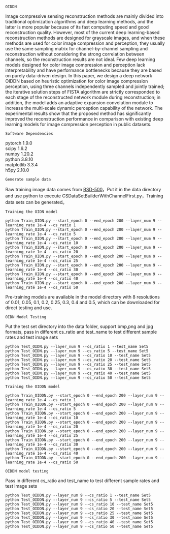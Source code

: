 ```
OIDDN
```
Image compressive sensing reconstruction methods are mainly divided into traditional optimization algorithms and deep learning methods, and the latter is more popular because of its fast computing speed and good reconstruction quality. However, most of the current deep learning-based reconstruction methods are designed for grayscale images, and when these methods are used for color image compression and perception, they usually use the same sampling matrix for channel-by-channel sampling and reconstruction without considering the strong correlation between channels, so the reconstruction results are not ideal. Few deep learning models designed for color image compression and perception lack interpretability and have performance bottlenecks because they are based on purely data-driven design. In this paper, we design a deep network OIDDN based on heuristic optimization for color image compression perception, using three channels independently sampled and jointly trained; the iterative solution steps of FISTA algorithm are strictly corresponded to each stage of the reconstructed network module during reconstruction; in addition, the model adds an adaptive expansion convolution module to increase the multi-scale dynamic perception capability of the network. The experimental results show that the proposed method has significantly improved the reconstruction performance in comparison with existing deep learning models for image compression perception in public datasets.
```
Software Dependencies
```
pytorch 1.9.0<br>
scipy 1.6.2<br>
numpy 1.20.2<br>
python 3.8.10<br>
matplotlib 3.3.4<br>
h5py 2.10.0<br>
```
Generate sample data
```
Raw training image data comes from [BSD-500](https://www2.eecs.berkeley.edu/Research/Projects/CS/vision/bsds/)，Put it in the data directory and use python to execute CSDataSetBuilderWithChannelFirst.py，Training data sets can be generated。
```
Training the OIDN model
```
```
python Train_OIDN.py --start_epoch 0 --end_epoch 200 --layer_num 9 --learning_rate 1e-4 --cs_ratio 1
python Train_OIDN.py --start_epoch 0 --end_epoch 200 --layer_num 9 --learning_rate 1e-4 --cs_ratio 5
python Train_OIDN.py --start_epoch 0 --end_epoch 200 --layer_num 9 --learning_rate 1e-4 --cs_ratio 10
python Train_OIDN.py --start_epoch 0 --end_epoch 200 --layer_num 9 --learning_rate 1e-4 --cs_ratio 20
python Train_OIDN.py --start_epoch 0 --end_epoch 200 --layer_num 9 --learning_rate 1e-4 --cs_ratio 25
python Train_OIDN.py --start_epoch 0 --end_epoch 200 --layer_num 9 --learning_rate 1e-4 --cs_ratio 30
python Train_OIDN.py --start_epoch 0 --end_epoch 200 --layer_num 9 --learning_rate 1e-4 --cs_ratio 40
python Train_OIDN.py --start_epoch 0 --end_epoch 200 --layer_num 9 --learning_rate 1e-4 --cs_ratio 50
```
Pre-training models are available in the model directory with 8 resolutions of 0.01, 0.05, 0.1, 0.2, 0.25, 0.3, 0.4 and 0.5, which can be downloaded for direct testing and use.
```
OIDN Model Testing
```
Put the test set directory into the data folder, support bmp,png and jpg formats, pass in different cs_ratio and test_name to test different sample rates and test image sets
```
python Test_OIDN.py --layer_num 9 --cs_ratio 1 --test_name Set5
python Test_OIDN.py --layer_num 9 --cs_ratio 5 --test_name Set5
python Test_OIDN.py --layer_num 9 --cs_ratio 10 --test_name Set5
python Test_OIDN.py --layer_num 9 --cs_ratio 20 --test_name Set5
python Test_OIDN.py --layer_num 9 --cs_ratio 25 --test_name Set5
python Test_OIDN.py --layer_num 9 --cs_ratio 30 --test_name Set5
python Test_OIDN.py --layer_num 9 --cs_ratio 40 --test_name Set5
python Test_OIDN.py --layer_num 9 --cs_ratio 50 --test_name Set5
```
```
Training the OIDDN model
```
```
python Train_OIDDN.py --start_epoch 0 --end_epoch 200 --layer_num 9 --learning_rate 1e-4 --cs_ratio 1
python Train_OIDDN.py --start_epoch 0 --end_epoch 200 --layer_num 9 --learning_rate 1e-4 --cs_ratio 5
python Train_OIDDN.py --start_epoch 0 --end_epoch 200 --layer_num 9 --learning_rate 1e-4 --cs_ratio 10
python Train_OIDDN.py --start_epoch 0 --end_epoch 200 --layer_num 9 --learning_rate 1e-4 --cs_ratio 20
python Train_OIDDN.py --start_epoch 0 --end_epoch 200 --layer_num 9 --learning_rate 1e-4 --cs_ratio 25
python Train_OIDDN.py --start_epoch 0 --end_epoch 200 --layer_num 9 --learning_rate 1e-4 --cs_ratio 30
python Train_OIDDN.py --start_epoch 0 --end_epoch 200 --layer_num 9 --learning_rate 1e-4 --cs_ratio 40
python Train_OIDDN.py --start_epoch 0 --end_epoch 200 --layer_num 9 --learning_rate 1e-4 --cs_ratio 50
```
```
OIDDN model testing
```
Pass in different cs_ratio and test_name to test different sample rates and test image sets
```
python Test_OIDDN.py --layer_num 9 --cs_ratio 1 --test_name Set5
python Test_OIDDN.py --layer_num 9 --cs_ratio 5 --test_name Set5
python Test_OIDDN.py --layer_num 9 --cs_ratio 10 --test_name Set5
python Test_OIDDN.py --layer_num 9 --cs_ratio 20 --test_name Set5
python Test_OIDDN.py --layer_num 9 --cs_ratio 25 --test_name Set5
python Test_OIDDN.py --layer_num 9 --cs_ratio 30 --test_name Set5
python Test_OIDDN.py --layer_num 9 --cs_ratio 40 --test_name Set5
python Test_OIDDN.py --layer_num 9 --cs_ratio 50 --test_name Set5
```